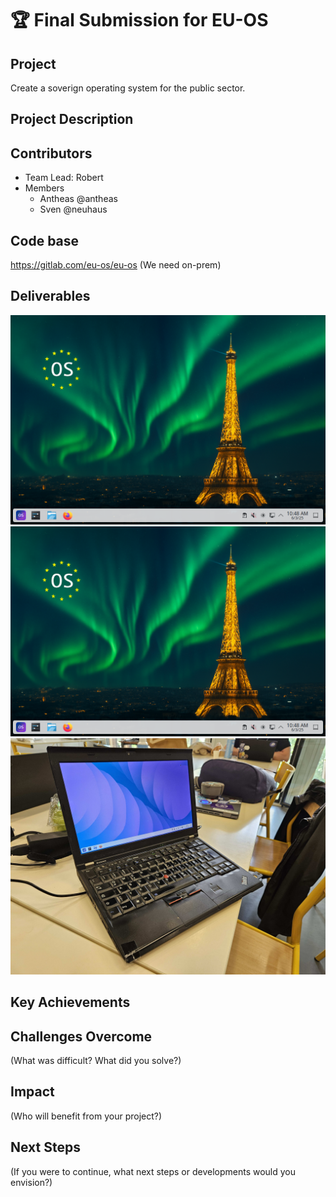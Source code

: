 # 🏆 Final Submission for EU-OS

## Project
Create a soverign operating system for the public sector. 

## Project Description


## Contributors
* Team Lead: Robert
* Members
    * Antheas @antheas
    * Sven @neuhaus


## Code base
https://gitlab.com/eu-os/eu-os (We need on-prem)

## Deliverables 
![Desktop 1](./euos-desktop.png)
![Desktop 2](./euos-desktop.png)
![Laptop Demo](./demo.jpg)

## Key Achievements


## Challenges Overcome
(What was difficult? What did you solve?)

## Impact
(Who will benefit from your project?)

## Next Steps
(If you were to continue, what next steps or developments would you envision?)
